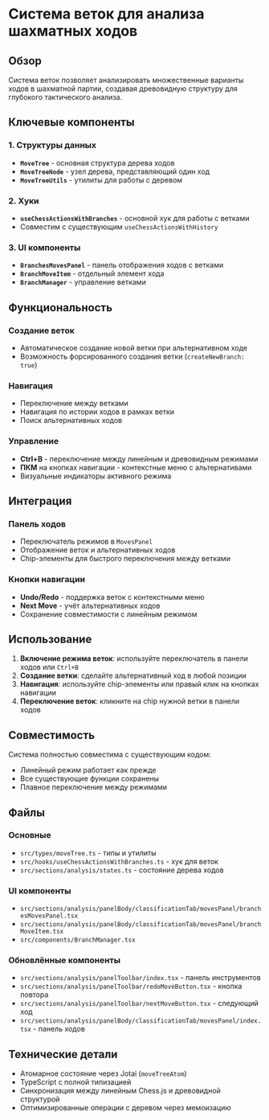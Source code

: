 # Система веток для анализа шахматных ходов

## Обзор

Система веток позволяет анализировать множественные варианты ходов в шахматной партии, создавая древовидную структуру для глубокого тактического анализа.

## Ключевые компоненты

### 1. Структуры данных
- **`MoveTree`** - основная структура дерева ходов
- **`MoveTreeNode`** - узел дерева, представляющий один ход
- **`MoveTreeUtils`** - утилиты для работы с деревом

### 2. Хуки
- **`useChessActionsWithBranches`** - основной хук для работы с ветками
- Совместим с существующим `useChessActionsWithHistory`

### 3. UI компоненты
- **`BranchesMovesPanel`** - панель отображения ходов с ветками
- **`BranchMoveItem`** - отдельный элемент хода
- **`BranchManager`** - управление ветками

## Функциональность

### Создание веток
- Автоматическое создание новой ветки при альтернативном ходе
- Возможность форсированного создания ветки (`createNewBranch: true`)

### Навигация
- Переключение между ветками
- Навигация по истории ходов в рамках ветки
- Поиск альтернативных ходов

### Управление
- **Ctrl+B** - переключение между линейным и древовидным режимами
- **ПКМ** на кнопках навигации - контекстные меню с альтернативами
- Визуальные индикаторы активного режима

## Интеграция

### Панель ходов
- Переключатель режимов в `MovesPanel`
- Отображение веток и альтернативных ходов
- Chip-элементы для быстрого переключения между ветками

### Кнопки навигации
- **Undo/Redo** - поддержка веток с контекстными меню
- **Next Move** - учёт альтернативных ходов
- Сохранение совместимости с линейным режимом

## Использование

1. **Включение режима веток**: используйте переключатель в панели ходов или `Ctrl+B`
2. **Создание ветки**: сделайте альтернативный ход в любой позиции
3. **Навигация**: используйте chip-элементы или правый клик на кнопках навигации
4. **Переключение веток**: кликните на chip нужной ветки в панели ходов

## Совместимость

Система полностью совместима с существующим кодом:
- Линейный режим работает как прежде
- Все существующие функции сохранены
- Плавное переключение между режимами

## Файлы

### Основные
- `src/types/moveTree.ts` - типы и утилиты
- `src/hooks/useChessActionsWithBranches.ts` - хук для веток
- `src/sections/analysis/states.ts` - состояние дерева ходов

### UI компоненты
- `src/sections/analysis/panelBody/classificationTab/movesPanel/branchesMovesPanel.tsx`
- `src/sections/analysis/panelBody/classificationTab/movesPanel/branchMoveItem.tsx`
- `src/components/BranchManager.tsx`

### Обновлённые компоненты
- `src/sections/analysis/panelToolbar/index.tsx` - панель инструментов
- `src/sections/analysis/panelToolbar/redoMoveButton.tsx` - кнопка повтора
- `src/sections/analysis/panelToolbar/nextMoveButton.tsx` - следующий ход
- `src/sections/analysis/panelBody/classificationTab/movesPanel/index.tsx` - панель ходов

## Технические детали

- Атомарное состояние через Jotai (`moveTreeAtom`)
- TypeScript с полной типизацией
- Синхронизация между линейным Chess.js и древовидной структурой
- Оптимизированные операции с деревом через мемоизацию
